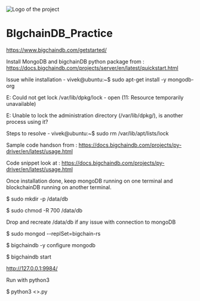 ![Logo of the project](https://github.com/vivek-bombatkar/BIgchainDB_Practice/blob/master/bigchaindb_logo.JPG)

# BIgchainDB_Practice
https://www.bigchaindb.com/getstarted/


Install MongoDB and bigchainDB python package from : https://docs.bigchaindb.com/projects/server/en/latest/quickstart.html

Issue while installation - 
vivek@ubuntu:~$ sudo apt-get install -y mongodb-org

E: Could not get lock /var/lib/dpkg/lock - open (11: Resource temporarily unavailable)

E: Unable to lock the administration directory (/var/lib/dpkg/), is another process using it?

Steps to resolve - 
vivek@ubuntu:~$ sudo rm /var/lib/apt/lists/lock


Sample code handson from : https://docs.bigchaindb.com/projects/py-driver/en/latest/usage.html

Code snippet look at : https://docs.bigchaindb.com/projects/py-driver/en/latest/usage.html



Once installation done, keep mongoDB running on one terminal and blockchainDB running on another terminal.

$ sudo mkdir -p /data/db

$ sudo chmod -R 700 /data/db

Drop and recreate /data/db if any issue with connection to mongoDB

$ sudo mongod --replSet=bigchain-rs

$ bigchaindb -y configure mongodb

$ bigchaindb start

http://127.0.0.1:9984/


Run with python3

$ python3 <>.py





